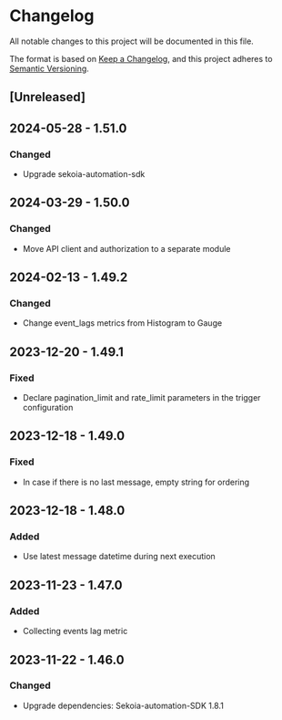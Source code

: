 # Changelog

All notable changes to this project will be documented in this file.

The format is based on [Keep a Changelog](https://keepachangelog.com/en/1.0.0/),
and this project adheres to [Semantic Versioning](https://semver.org/spec/v2.0.0.html).

## [Unreleased]

## 2024-05-28 - 1.51.0

### Changed

- Upgrade sekoia-automation-sdk

## 2024-03-29 - 1.50.0

### Changed

- Move API client and authorization to a separate module

## 2024-02-13 - 1.49.2

### Changed

- Change event_lags metrics from Histogram to Gauge

## 2023-12-20 - 1.49.1

### Fixed

- Declare pagination_limit and rate_limit parameters in the trigger configuration

## 2023-12-18 - 1.49.0

### Fixed

- In case if there is no last message, empty string for ordering

## 2023-12-18 - 1.48.0

### Added

- Use latest message datetime during next execution

## 2023-11-23 - 1.47.0

### Added

- Collecting events lag metric

## 2023-11-22 - 1.46.0

### Changed

- Upgrade dependencies: Sekoia-automation-SDK 1.8.1
